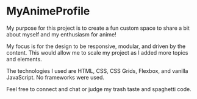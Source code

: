 # MyAnimeProfile
My purpose for this project is to create a fun custom space to share a bit about myself and my enthusiasm for anime!

My focus is for the design to be responsive, modular, and driven by the content. This would allow me to scale my project as I added more topics and elements.

The technologies I used are HTML, CSS, CSS Grids, Flexbox, and vanilla JavaScript. No frameworks were used.  

Feel free to connect and chat or judge my trash taste and spaghetti code.